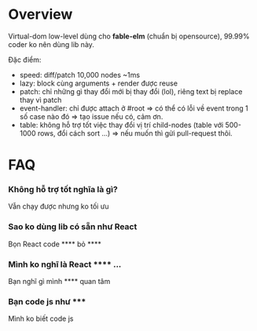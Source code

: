 # Overview

Virtual-dom low-level dùng cho **fable-elm** (chuẩn bị opensource), 99.99% coder ko nên dùng lib này.

Đặc điểm:

- speed: diff/patch 10,000 nodes ~1ms
- lazy: block cùng arguments + render được reuse
- patch: chỉ những gì thay đổi mới bị thay đổi (lol), riêng text bị replace thay vì patch
- event-handler: chỉ được attach ở #root => có thể có lỗi về event trong 1 số case nào đó => tạo issue nếu có, cảm ơn.
- table: không hỗ trợ tốt việc thay đổi vị trí child-nodes (table với 500-1000 rows, đổi cách sort ...) => nếu muốn thì gửi pull-request thôi.

# FAQ

### Không hỗ trợ tốt nghĩa là gì?
Vẫn chạy được nhưng ko tối ưu

### Sao ko dùng lib có sẵn như React
Bọn React code **** bỏ ****

### Mình ko nghĩ là React **** ...
Bạn nghĩ gì mình **** quan tâm

### Bạn code js như ***
Mình ko biết code js
